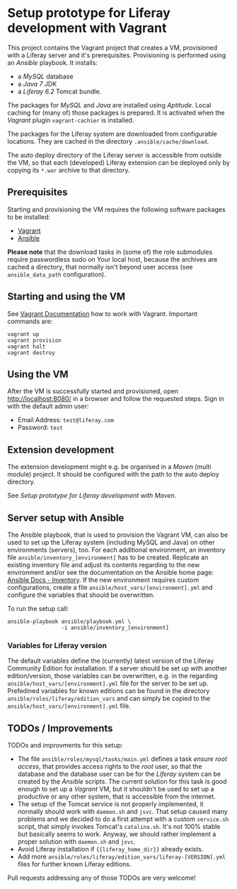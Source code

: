 # Setup prototype for Liferay development with Vagrant

This project contains the Vagrant project that creates a VM, provisioned with a
Liferay server and it's prerequisites. Provisioning is performed using an
_Ansible_ playbook. It installs:

* a _MySQL_ database
* a _Java 7_ JDK
* a _Liferay 6.2_ Tomcat bundle.

The packages for _MySQL_ and _Java_ are installed using _Aptitude_. Local
caching for (many of) those packages is prepared. It is activated when the
_Vagrant_ plugin ```vagrant-cachier``` is installed.

The packages for the Liferay system are downloaded from configurable locations.
They are cached in the directory `.ansible/cache/download`.

The auto deploy directory of the Liferay server is accessible from outside the
VM, so that each (developed) Liferay extension can be deployed only by copying
its `*.war` archive to that directory.


## Prerequisites

Starting and provisioning the VM requires the following software packages to be
installed:

* [Vagrant](http://vagrantup.com)
* [Ansible](http://www.ansibleworks.com)

**Please note** that the download tasks in (some of) the role submodules require
passwordless sudo on Your local host, because the archives are cached a directory,
that normally isn't beyond user access (see ``ansible_data_path`` configuration).

## Starting and using the VM

See [Vagrant Documentation](http://docs.vagrantup.com) how to work with Vagrant.
Important commands are:

    vagrant up
    vagrant provision
    vagrant halt
    vagrant destroy


## Using the VM

After the VM is successfully started and provisioned, open
[http://localhost:8080/](http://localhost:8080/) in a browser and follow the
requested steps. Sign in with the default admin user:
* Email Address: `test@liferay.com`
* Password: `test`


## Extension development

The extension development might e.g. be organised in a *Maven* (multi module)
project. It should be configured with the path to the auto deploy directory.

See _Setup prototype for Liferay development with Maven_.


## Server setup with Ansible

The Ansible playbook, that is used to provision the Vagrant VM, can also be used
to set up the Liferay system (including MySQL and Java) on other environments
(servers), too. For each additional environment, an inventory file
```ansible/inventory_[environment]``` has to be created. Replicate an existing
inventory file and adjust its contents regarding to the new environment and/or
see the documentation on the Ansible home page:
[Ansible Docs - Inventory](http://docs.ansible.com/intro_inventory.html).
If the new environment requires custom configurations, create a file
```ansible/host_vars/[environment].yml``` and configure the variables that
should be overwritten.

To run the setup call:

    ansible-playbook ansible/playbook.yml \
                     -i ansible/inventory_[environment]

### Variables for Liferay version

The default variables define the (currently) latest version of the Liferay
Community Edition for installation. If a server should be set up with another
edition/version, those variables can be overwritten, e.g. in the regarding
```ansible/host_vars/[environment].yml``` file for the server to be set up.
Prefedined variables for known editions can be found in the directory
```ansible/roles/liferay/edition_vars``` and can simply be copied to the
```ansible/host_vars/[environment].yml``` file.


## TODOs / Improvements

TODOs and improvments for this setup:

* The file ```ansible/roles/mysql/tasks/main.yml``` defines a task
  _ensure root access_, that provides access rights to the _root_ user, so that
  the database and the database user can be for the _Liferay_ system can be
  created by the _Ansible_ scripts. The current solution for this task is good
  enough to set up a _Vagrant_ VM, but it shouldn't be used to set up a
  productive or any other system, that is accessible from the internet.
* The setup of the Tomcat service is not properly implemented, it normally
  should work with ```daemon.sh``` and ```jsvc```. That setup caused many
  problems and we decided to do a first attempt with a custom ```service.sh```
  script, that simply invokes Tomcat's ```catalina.sh```. It's not 100% stable
  but basically seems to work. Anyway, we should rather implement a proper
  solution with ```daemon.sh``` and ```jsvc```.
* Avoid Liferay installation if ```{{liferay_home_dir}}``` already exists.
* Add more ```ansible/roles/liferay/edition_vars/liferay-[VERSION].yml```
  files for further known Liferay editions.

Pull requests addressing any of those TODOs are very welcome!
